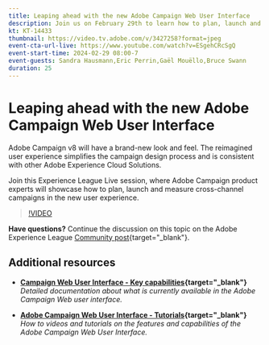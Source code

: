 ```yaml
---
title: Leaping ahead with the new Adobe Campaign Web User Interface
description: Join us on February 29th to learn how to plan, launch and measure cross-channel strategies using the new Adobe Campaign Web User Interface. 
kt: KT-14433
thumbnail: https://video.tv.adobe.com/v/3427258?format=jpeg
event-cta-url-live: https://www.youtube.com/watch?v=ESgehCRcSgQ
event-start-time: 2024-02-29 08:00-7
event-guests: Sandra Hausmann,Eric Perrin,Gaël Mouëllo,Bruce Swann
duration: 25
---
```

# Leaping ahead with the new Adobe Campaign Web User Interface

Adobe Campaign v8 will have a brand-new look and feel. The reimagined user experience simplifies the campaign design process and is consistent with other Adobe Experience Cloud Solutions.  

Join this Experience League Live session, where Adobe Campaign product experts will showcase how to plan, launch and measure cross-channel campaigns in the new user experience.

>[!VIDEO](https://video.tv.adobe.com/v/3427258/?quality=12&learn=on)

**Have questions?** Continue the discussion on this topic on the Adobe Experience League [Community post](https://experienceleaguecommunities.adobe.com/t5/adobe-campaign-classic/experience-league-live-post-session-discussion-leaping-ahead/m-p/656893#M2671){target="_blank"}.

## Additional resources

* **[Campaign Web User Interface - Key capabilities](https://experienceleague.adobe.com/docs/campaign-web/v8/whats-new.html){target="_blank"}**
  *Detailed documentation about what is currently available in the Adobe Campaign Web user interface.*

* **[Adobe Campaign Web User Interface - Tutorials](https://experienceleague.adobe.com/docs/campaign-web-learn/tutorials/overview.html?lang=en){target="_blank"}**
  *How to videos and tutorials on the features and capabilities of the Adobe Campaign Web User Interface.*
  
